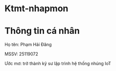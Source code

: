 # Ktmt-nhapmon
<!DOCTYPE html>
<html lang="vi">
<head>
  <meta charset="UTF-8">
  <h1>Thông tin cá nhân</h1>
</head>
<body>
  <p>Họ tên: Phạm Hải Đăng</p>
  <p>MSSV: 25119072</p>
  <p>Ước mơ: trở thành kỹ sư lập trình hệ thống nhúng IoT</p>
</body>
</html>
